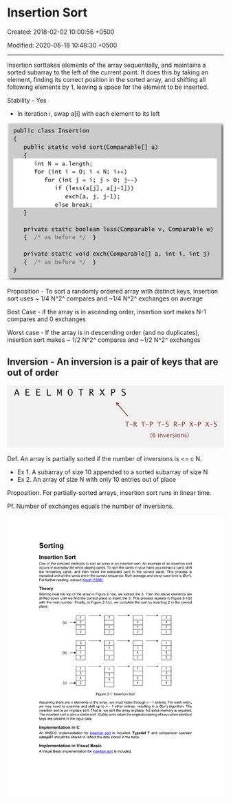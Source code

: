 # Insertion Sort

Created: 2018-02-02 10:00:56 +0500

Modified: 2020-06-18 10:48:30 +0500

---

Insertion sorttakes elements of the array sequentially, and maintains a sorted subarray to the left of the current point. It does this by taking an element, finding its correct position in the sorted array, and shifting all following elements by 1, leaving a space for the element to be inserted.

Stability - Yes


-   In iteration i, swap a[i] with each element to its left

![image](media/Insertion-Sort-image1.png)

Proposition - To sort a randomly ordered array with distinct keys, insertion sort uses ~ 1/4 N^2^ compares and ~1/4 N^2^ exchanges on average

Best Case - if the array is in ascending order, insertion sort makes N-1 compares and 0 exchanges

Worst case - If the array is in descending order (and no duplicates), insertion sort makes ~ 1/2 N^2^ compares and ~1/2 N^2^ exchanges



## Inversion - An inversion is a pair of keys that are out of order

![image](media/Insertion-Sort-image2.png)

Def. An array is partially sorted if the number of inversions is <= c N.
-   Ex 1. A subarray of size 10 appended to a sorted subarray of size N
-   Ex 2. An array of size N with only 10 entries out of place

Proposition. For partially-sorted arrays, insertion sort runs in linear time.

Pf. Number of exchanges equals the number of inversions.

![image](media/Insertion-Sort-image3.png)
